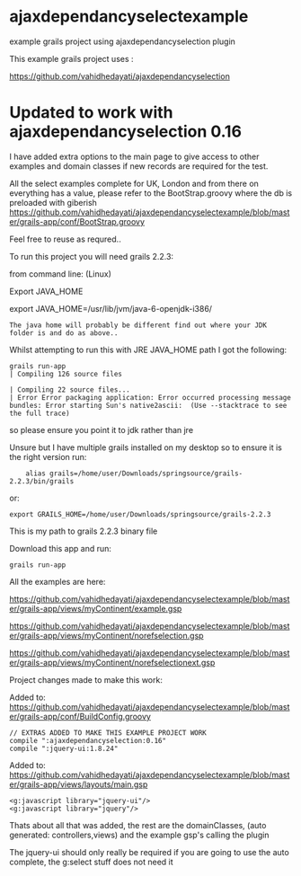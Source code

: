 ajaxdependancyselectexample
===========================

example grails project using ajaxdependancyselection plugin


This example grails project uses :

https://github.com/vahidhedayati/ajaxdependancyselection

# Updated to work with ajaxdependancyselection 0.16


I have added extra options to the main page to give access to other examples and domain classes if new records are required for the test.

All the select examples complete for UK, London and from there on everything has a value, please refer to the BootStrap.groovy where the db is preloaded with giberish
https://github.com/vahidhedayati/ajaxdependancyselectexample/blob/master/grails-app/conf/BootStrap.groovy



Feel free to reuse as requred..


To run this project you will need grails 2.2.3:

from command line: (Linux)

Export JAVA_HOME

export JAVA_HOME=/usr/lib/jvm/java-6-openjdk-i386/


    The java home will probably be different find out where your JDK folder is and do as above..


Whilst attempting to run this with JRE JAVA_HOME path I got the following:

 	grails run-app
	| Compiling 126 source files

	| Compiling 22 source files...
	| Error Error packaging application: Error occurred processing message bundles: Error starting Sun's native2ascii:  (Use --stacktrace to see the full trace)

so please ensure you point it to jdk rather than jre


Unsure but I have multiple grails installed on my desktop so to ensure it is the right version run:

    	alias grails=/home/user/Downloads/springsource/grails-2.2.3/bin/grails
or:

	export GRAILS_HOME=/home/user/Downloads/springsource/grails-2.2.3
	

This is my path to grails 2.2.3 binary file

Download this app and run:

    grails run-app
   




All the examples are here:

https://github.com/vahidhedayati/ajaxdependancyselectexample/blob/master/grails-app/views/myContinent/example.gsp

https://github.com/vahidhedayati/ajaxdependancyselectexample/blob/master/grails-app/views/myContinent/norefselection.gsp

https://github.com/vahidhedayati/ajaxdependancyselectexample/blob/master/grails-app/views/myContinent/norefselectionext.gsp



Project changes made to make this work:

Added to: https://github.com/vahidhedayati/ajaxdependancyselectexample/blob/master/grails-app/conf/BuildConfig.groovy

	// EXTRAS ADDED TO MAKE THIS EXAMPLE PROJECT WORK
    compile ":ajaxdependancyselection:0.16"
    compile ":jquery-ui:1.8.24"




Added to: https://github.com/vahidhedayati/ajaxdependancyselectexample/blob/master/grails-app/views/layouts/main.gsp


    <g:javascript library="jquery-ui"/>
    <g:javascript library="jquery"/>
    

Thats about all that was added, the rest are the domainClasses, (auto generated: controllers,views) and the example gsp's calling the plugin

The jquery-ui should only really be required if you are going to use the auto complete, the g:select stuff does not need it










